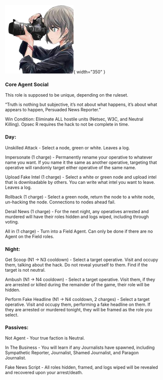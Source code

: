 ![persuadednewsreporter.png](Images/persuadednewsreporter.png){ width="350" }

### **Core Agent Social**

This role is supposed to be unique, depending on the ruleset.

“Truth is nothing but subjective, it’s not about what happens, it’s about what appears to happen, Persuaded News Reporter.”

Win Condition: Eliminate ALL hostile units (Netsec, W3C, and Neutral Killing). Opsec R requires the hack to not be complete in time.

### **Day:**

Unskilled Attack - Select a node, green or white. Leaves a log.

Impersonate (1 charge) - Permanently rename your operative to whatever name you want. If you name it the same as another operative, targeting that operative will randomly target either operative of the same name.

Upload Fake Intel (1 charge) - Select a white or green node and upload intel that is downloadable by others. You can write what intel you want to leave. Leaves a log.

Rollback (1 charge) - Select a green node, return the node to a white node, un-hacking the node. Connections to nodes ahead fail.

Derail News (1 charge) - For the next night, any operatives arrested and murdered will have their roles hidden and logs wiped, including through voting.

All in (1 charge) - Turn into a Field Agent. Can only be done if there are no Agent on the Field roles.

### **Night:**

Get Scoop (N1 -> N3 cooldown) - Select a target operative. Visit and occupy them, talking about the hack. Do not reveal yourself to them. Find if the target is not neutral.

Ambush (N1 -> N4 cooldown) - Select a target operative. Visit them, if they are arrested or killed during the remainder of the game, their role will be hidden.

Perform Fake Headline (N1 -> N4 cooldown, 2 charges) - Select a target operative. Visit and occupy them, performing a fake headline on them. If they are arrested or murdered tonight, they will be framed as the role you select.

### **Passives:**

Not Agent - Your true faction is Neutral.

In The Business - You will learn if any Journalists have spawned, including Sympathetic Reporter, Journalist, Shamed Journalist, and Paragon Journalist.

Fake News Script - All roles hidden, framed, and logs wiped will be revealed and recovered upon your arrest/death.